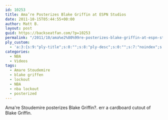 ```yaml
---
id: 10253
title: Ama’re Posterizes Blake Griffin at ESPN Studios
date: 2011-10-15T05:44:55+00:00
author: Matt B.
layout: post
guid: https://backseatfan.com/?p=10253
permalink: "/2011/10/ama%e2%80%99re-posterizes-blake-griffin-at-espn-studios/"
ply_custom:
  - 'a:3:{s:9:"ply-title";s:0:"";s:8:"ply-desc";s:0:"";s:7:"noindex";s:0:"";}'
categories:
  - NBA
  - Videos
tags:
  - Amare Stoudemire
  - blake griffen
  - lockout
  - NBA
  - nba lockout
  - posterized
---
```


<div class="entry">
  <p>
    Ama're Stoudemire posterizes Blake Griffin?. err a cardboard cutout of Blake Griffin.
  </p>

  <p>
  </p>
</div>

